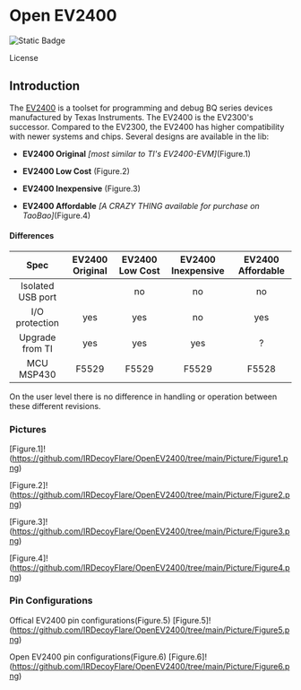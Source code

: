 # Open EV2400 
![Static Badge](https://img.shields.io/badge/license-GPL--3.0-orange)


License

## Introduction

The [EV2400](https://www.ti.com/tool/EV2400) is a toolset for programming and debug BQ series devices manufactured by Texas Instruments. The EV2400 is the EV2300's successor. Compared to the EV2300, the EV2400 has higher compatibility with newer systems and chips. Several designs are  available in the lib:

- **EV2400 Original** _[most similar to TI's EV2400-EVM]_(Figure.1)

- **EV2400 Low Cost** (Figure.2)

- **EV2400 Inexpensive** (Figure.3)

- **EV2400 Affordable** _[A CRAZY THING available for purchase on TaoBao]_(Figure.4)


#### Differences

Spec | EV2400 Original  |EV2400 Low Cost|EV2400 Inexpensive|EV2400 Affordable
:----: | :----: |:----: |:----: |:----:
Isolated USB port ||no|no|no
I/O protection  | yes |yes|no|yes
Upgrade from TI|yes|yes|yes|?
MCU MSP430|F5529|F5529|F5529|F5528

On the user level there is no difference in handling or operation between these different revisions.

### Pictures
[Figure.1]!(https://github.com/IRDecoyFlare/OpenEV2400/tree/main/Picture/Figure1.png)

[Figure.2]!(https://github.com/IRDecoyFlare/OpenEV2400/tree/main/Picture/Figure2.png)

[Figure.3]!(https://github.com/IRDecoyFlare/OpenEV2400/tree/main/Picture/Figure3.png)

[Figure.4]!(https://github.com/IRDecoyFlare/OpenEV2400/tree/main/Picture/Figure4.png)

### Pin Configurations

Offical EV2400 pin configurations(Figure.5)
[Figure.5]!(https://github.com/IRDecoyFlare/OpenEV2400/tree/main/Picture/Figure5.png)

Open EV2400 pin configurations(Figure.6)
[Figure.6]!(https://github.com/IRDecoyFlare/OpenEV2400/tree/main/Picture/Figure6.png)
